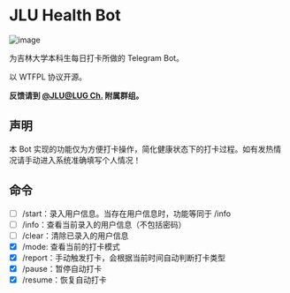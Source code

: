 # JLU Health Bot

![image](https://user-images.githubusercontent.com/8667822/90133379-efbf8280-dda1-11ea-9182-809572e7e258.png)

为吉林大学本科生每日打卡所做的 Telegram Bot。

以 WTFPL 协议开源。

**反馈请到 [@JLU@LUG Ch.](https://t.me/jlulugch) 附属群组。**

## 声明

本 Bot 实现的功能仅为方便打卡操作，简化健康状态下的打卡过程。如有发热情况请手动进入系统准确填写个人情况！

## 命令
- [ ] /start：录入用户信息。当存在用户信息时，功能等同于 /info
- [ ] /info：查看当前录入的用户信息（不包括密码）
- [ ] /clear：清除已录入的用户信息
- [x] /mode: 查看当前的打卡模式
- [x] /report：手动触发打卡，会根据当前时间自动判断打卡类型
- [x] /pause：暂停自动打卡
- [x] /resume：恢复自动打卡